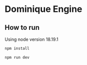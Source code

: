 # Dominique Engine

## How to run

Using node version 18.19.1

```bash
npm install
```

```bash
npm run dev
```